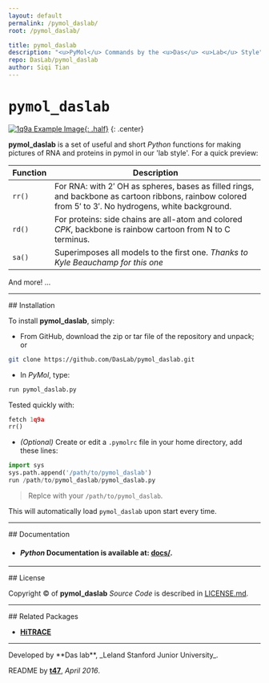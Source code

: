 ```yaml
---
layout: default
permalink: /pymol_daslab/
root: /pymol_daslab/

title: pymol_daslab
description: "<u>PyMol</u> Commands by the <u>Das</u> <u>Lab</u> Style"
repo: DasLab/pymol_daslab
author: Siqi Tian
---
```


# <samp>pymol_daslab</samp>

[![1q9a Example Image](https://raw.github.com/DasLab/pymol_daslab/master/1q9a.png "1q9a Example Image"){: .half}](https://raw.github.com/DasLab/pymol_daslab/master/1q9a.png)
{: .center}

**pymol_daslab** is a set of useful and short *Python* functions for making pictures of RNA and proteins in pymol in our 'lab style'. For a quick preview:

| Function | Description |
| --- | --- |
| `rr()` | For RNA: with 2&prime; OH as spheres, bases as filled rings, and backbone as cartoon ribbons, rainbow colored from 5&prime; to 3&prime;. No hydrogens, white background. |
| `rd()` | For proteins: side chains are all-atom and colored _CPK_, backbone is rainbow cartoon from N to C terminus. |
| `sa()` | Superimposes all models to the first one. _Thanks to Kyle Beauchamp for this one_ |

And more! ...

<hr/>
## Installation

To install **pymol_daslab**, simply:

- From GitHub, download the zip or tar file of the repository and unpack; or 

```bash
git clone https://github.com/DasLab/pymol_daslab.git
```

- In _PyMol_, type:

```python
run pymol_daslab.py
```

Tested quickly with:

```python
fetch 1q9a
rr()
```

- _(Optional)_ Create or edit a `.pymolrc` file in your home directory, add these lines:

```python
import sys
sys.path.append('/path/to/pymol_daslab')
run /path/to/pymol_daslab/pymol_daslab.py
```

> Replce with your `/path/to/pymol_daslab`.

This will automatically load `pymol_daslab` upon start every time.

<hr/>
## Documentation

* #### *Python* Documentation is available at: [**docs/**](docs/).

<hr/>
## License

Copyright &copy; of **pymol_daslab** _Source Code_ is described in [LICENSE.md](https://github.com/DasLab/pymol_daslab/blob/master/LICENSE.md).

<hr/>
## Related Packages

* [**HiTRACE**](/hitrace/)


<hr/>
Developed by **Das lab**, _Leland Stanford Junior University_.

README by [**t47**](http://t47.io/), *April 2016*.

